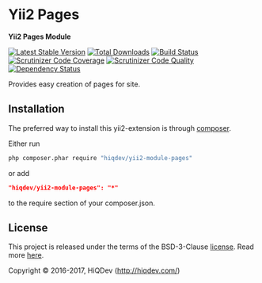 Yii2 Pages
==========

**Yii2 Pages Module**

[![Latest Stable Version](https://poser.pugx.org/hiqdev/yii2-module-pages/v/stable)](https://packagist.org/packages/hiqdev/yii2-module-pages)
[![Total Downloads](https://poser.pugx.org/hiqdev/yii2-module-pages/downloads)](https://packagist.org/packages/hiqdev/yii2-module-pages)
[![Build Status](https://img.shields.io/travis/hiqdev/yii2-module-pages.svg)](https://travis-ci.org/hiqdev/yii2-module-pages)
[![Scrutinizer Code Coverage](https://img.shields.io/scrutinizer/coverage/g/hiqdev/yii2-module-pages.svg)](https://scrutinizer-ci.com/g/hiqdev/yii2-module-pages/)
[![Scrutinizer Code Quality](https://img.shields.io/scrutinizer/g/hiqdev/yii2-module-pages.svg)](https://scrutinizer-ci.com/g/hiqdev/yii2-module-pages/)
[![Dependency Status](https://www.versioneye.com/php/hiqdev:yii2-module-pages/dev-master/badge.svg)](https://www.versioneye.com/php/hiqdev:yii2-module-pages/dev-master)

Provides easy creation of pages for site.

## Installation

The preferred way to install this yii2-extension is through [composer](http://getcomposer.org/download/).

Either run

```sh
php composer.phar require "hiqdev/yii2-module-pages"
```

or add

```json
"hiqdev/yii2-module-pages": "*"
```

to the require section of your composer.json.

## License

This project is released under the terms of the BSD-3-Clause [license](LICENSE).
Read more [here](http://choosealicense.com/licenses/bsd-3-clause).

Copyright © 2016-2017, HiQDev (http://hiqdev.com/)
